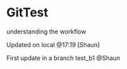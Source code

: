 # GitTest

understanding the workflow

Updated on local @17:19 [Shaun]

First update in a branch test_b1 @Shaun
